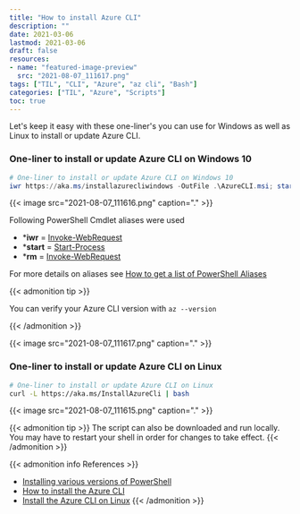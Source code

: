 ```yaml
---
title: "How to install Azure CLI"
description: ""
date: 2021-03-06
lastmod: 2021-03-06
draft: false
resources:
- name: "featured-image-preview"
  src: "2021-08-07_111617.png"
tags: ["TIL", "CLI", "Azure", "az cli", "Bash"]
categories: ["TIL", "Azure", "Scripts"]
toc: true
---
```


Let's keep it easy with these one-liner's you can use for Windows as well as Linux to install or update Azure CLI.

<!--more-->

### One-liner to install or update Azure CLI on Windows 10
```powershell
# One-liner to install or update Azure CLI on Windows 10
iwr https://aka.ms/installazurecliwindows -OutFile .\AzureCLI.msi; start msiexec.exe -Wait -ArgumentList '/I AzureCLI.msi /quiet'; rm .\AzureCLI.msi
```

{{< image src="2021-08-07_111616.png" caption="." >}}

Following PowerShell Cmdlet aliases were used
- ***iwr** = [Invoke-WebRequest](https://docs.microsoft.com/en-us/powershell/module/Microsoft.PowerShell.Utility/Invoke-WebRequest?view=powershell-7.1)
- ***start** = [Start-Process](https://docs.microsoft.com/en-us/powershell/module/Microsoft.PowerShell.Utility/Start-Process?view=powershell-7.1)
- ***rm** = [Invoke-WebRequest](https://docs.microsoft.com/en-us/powershell/module/Microsoft.PowerShell.Utility/Invoke-WebRequest?view=powershell-7.1)

For more details on aliases see [How to get a list of PowerShell Aliases](../get-powershell-aliases/)

{{< admonition tip >}}

You can verify your Azure CLI version with `az --version`

{{< /admonition >}}

{{< image src="2021-08-07_111617.png" caption="." >}}

### One-liner to install or update Azure CLI on Linux
```bash
# One-liner to install or update Azure CLI on Linux
curl -L https://aka.ms/InstallAzureCli | bash
```

{{< image src="2021-08-07_111615.png" caption="." >}}

{{< admonition tip >}}
The script can also be downloaded and run locally. <br>
You may have to restart your shell in order for changes to take effect.
{{< /admonition >}}

{{< admonition info References >}}
<!---
:(far fa-bookmark fa-fw): Bookmark this page for easy future reference!
--->
- [Installing various versions of PowerShell](https://docs.microsoft.com/en-us/powershell/scripting/install/installing-powershell?view=powershell-7)
- [How to install the Azure CLI](https://docs.microsoft.com/en-us/cli/azure/install-azure-cli-windows?tabs=azure-cli)
- [Install the Azure CLI on Linux](https://docs.microsoft.com/en-us/cli/azure/install-azure-cli-linux?pivots=apt)
{{< /admonition >}}
